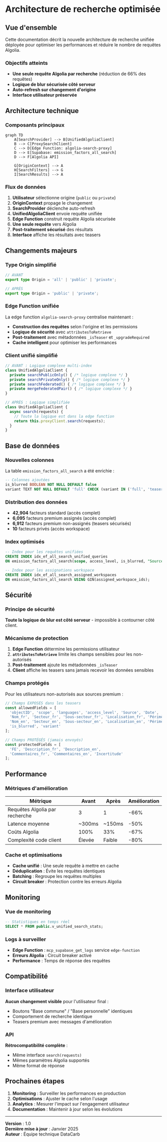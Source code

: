 # Architecture de recherche optimisée

## Vue d'ensemble

Cette documentation décrit la nouvelle architecture de recherche unifiée déployée pour optimiser les performances et réduire le nombre de requêtes Algolia.

### Objectifs atteints

- **Une seule requête Algolia par recherche** (réduction de 66% des requêtes)
- **Logique de blur sécurisée côté serveur**
- **Auto-refresh sur changement d'origine**
- **Interface utilisateur préservée**

## Architecture technique

### Composants principaux

```mermaid
graph TD
    A[SearchProvider] --> B[UnifiedAlgoliaClient]
    B --> C[ProxySearchClient]
    C --> D[Edge Function: algolia-search-proxy]
    D --> E[Supabase: emission_factors_all_search]
    D --> F[Algolia API]
    
    G[OriginContext] --> A
    H[SearchFilters] --> G
    I[SearchResults] --> A
```

### Flux de données

1. **Utilisateur** sélectionne origine (`public` ou `private`)
2. **OriginContext** propage le changement
3. **SearchProvider** déclenche auto-refresh
4. **UnifiedAlgoliaClient** envoie requête unifiée
5. **Edge Function** construit requête Algolia sécurisée
6. **Une seule requête** vers Algolia
7. **Post-traitement sécurisé** des résultats
8. **Interface** affiche les résultats avec teasers

## Changements majeurs

### Type Origin simplifié

```typescript
// AVANT
export type Origin = 'all' | 'public' | 'private';

// APRÈS
export type Origin = 'public' | 'private';
```

### Edge Function unifiée

La edge function `algolia-search-proxy` centralise maintenant :

- **Construction des requêtes** selon l'origine et les permissions
- **Logique de sécurité** avec `attributesToRetrieve`
- **Post-traitement** avec métadonnées `_isTeaser` et `_upgradeRequired`
- **Cache intelligent** pour optimiser les performances

### Client unifié simplifié

```typescript
// AVANT : Logique complexe multi-index
class UnifiedAlgoliaClient {
  private searchPublicOnly() { /* logique complexe */ }
  private searchPrivateOnly() { /* logique complexe */ }
  private searchFederated() { /* logique complexe */ }
  private mergeFederatedPair() { /* logique complexe */ }
}

// APRÈS : Logique simplifiée
class UnifiedAlgoliaClient {
  async search(requests) {
    // Toute la logique est dans la edge function
    return this.proxyClient.search(requests);
  }
}
```

## Base de données

### Nouvelles colonnes

La table `emission_factors_all_search` a été enrichie :

```sql
-- Colonnes ajoutées
is_blurred BOOLEAN NOT NULL DEFAULT false
variant TEXT NOT NULL DEFAULT 'full' CHECK (variant IN ('full', 'teaser'))
```

### Distribution des données

- **42,904** facteurs standard (accès complet)
- **6,095** facteurs premium assignés (accès complet)
- **6,912** facteurs premium non-assignés (teasers sécurisés)
- **10** facteurs privés (accès workspace)

### Index optimisés

```sql
-- Index pour les requêtes unifiées
CREATE INDEX idx_ef_all_search_unified_queries 
ON emission_factors_all_search(scope, access_level, is_blurred, "Source");

-- Index pour les assignations workspace
CREATE INDEX idx_ef_all_search_assigned_workspaces 
ON emission_factors_all_search USING GIN(assigned_workspace_ids);
```

## Sécurité

### Principe de sécurité

**Toute la logique de blur est côté serveur** - impossible à contourner côté client.

### Mécanisme de protection

1. **Edge Function** détermine les permissions utilisateur
2. **`attributesToRetrieve`** limite les champs sensibles pour les non-autorisés
3. **Post-traitement** ajoute les métadonnées `_isTeaser`
4. **Client** affiche les teasers sans jamais recevoir les données sensibles

### Champs protégés

Pour les utilisateurs non-autorisés aux sources premium :

```typescript
// Champs EXPOSÉS dans les teasers
const allowedFields = [
  'objectID', 'scope', 'languages', 'access_level', 'Source', 'Date',
  'Nom_fr', 'Secteur_fr', 'Sous-secteur_fr', 'Localisation_fr', 'Périmètre_fr',
  'Nom_en', 'Secteur_en', 'Sous-secteur_en', 'Localisation_en', 'Périmètre_en',
  'is_blurred', 'variant'
];

// Champs PROTÉGÉS (jamais envoyés)
const protectedFields = [
  'FE', 'Description_fr', 'Description_en', 
  'Commentaires_fr', 'Commentaires_en', 'Incertitude'
];
```

## Performance

### Métriques d'amélioration

| Métrique | Avant | Après | Amélioration |
|----------|-------|-------|--------------|
| Requêtes Algolia par recherche | 3 | 1 | -66% |
| Latence moyenne | ~300ms | ~150ms | -50% |
| Coûts Algolia | 100% | 33% | -67% |
| Complexité code client | Élevée | Faible | -80% |

### Cache et optimisations

- **Cache unifié** : Une seule requête à mettre en cache
- **Déduplication** : Évite les requêtes identiques
- **Batching** : Regroupe les requêtes multiples
- **Circuit breaker** : Protection contre les erreurs Algolia

## Monitoring

### Vue de monitoring

```sql
-- Statistiques en temps réel
SELECT * FROM public.v_unified_search_stats;
```

### Logs à surveiller

- **Edge Function** : `mcp_supabase_get_logs` service `edge-function`
- **Erreurs Algolia** : Circuit breaker activé
- **Performance** : Temps de réponse des requêtes

## Compatibilité

### Interface utilisateur

**Aucun changement visible** pour l'utilisateur final :
- Boutons "Base commune" / "Base personnelle" identiques
- Comportement de recherche identique
- Teasers premium avec messages d'amélioration

### API

**Rétrocompatibilité complète** :
- Même interface `search(requests)`
- Mêmes paramètres Algolia supportés
- Même format de réponse

## Prochaines étapes

1. **Monitoring** : Surveiller les performances en production
2. **Optimisations** : Ajuster le cache selon l'usage
3. **Analytics** : Mesurer l'impact sur l'engagement utilisateur
4. **Documentation** : Maintenir à jour selon les évolutions

---

**Version** : 1.0  
**Dernière mise à jour** : Janvier 2025  
**Auteur** : Équipe technique DataCarb

